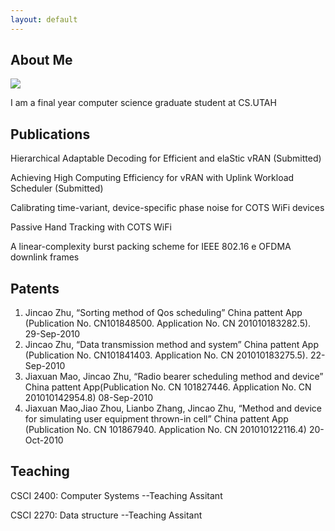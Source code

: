 ```yaml
---
layout: default
---
```


## About Me

<img class="profile-picture" src="sherlock.jpg">

I am a final year computer science graduate student at CS.UTAH


## Publications

Hierarchical Adaptable Decoding for Efficient and elaStic vRAN (Submitted)

Achieving High Computing Efficiency for vRAN with Uplink Workload Scheduler	(Submitted)

Calibrating time-variant, device-specific phase noise for COTS WiFi devices

Passive Hand Tracking with COTS WiFi

A linear-complexity burst packing scheme for IEEE 802.16 e OFDMA downlink frames

## Patents

1. Jincao Zhu, “Sorting method of Qos scheduling” China pattent App (Publication No. CN101848500. Application No. CN 201010183282.5). 29-Sep-2010
2. Jincao Zhu, “Data transmission method and system” China pattent App (Publication No. CN101841403. Application No. CN 201010183275.5). 22-Sep-2010
3. Jiaxuan Mao, Jincao Zhu, “Radio bearer scheduling method and device” China pattent App(Publication No. CN 101827446. Application No. CN 201010142954.8) 08-Sep-2010
4. Jiaxuan Mao,Jiao Zhou, Lianbo Zhang, Jincao Zhu, “Method and device for simulating user equipment thrown-in cell” China pattent App (Publication No. CN 101867940. Application No. CN 201010122116.4) 20-Oct-2010

## Teaching
CSCI 2400: Computer Systems --Teaching Assitant

CSCI 2270: Data structure --Teaching Assitant





